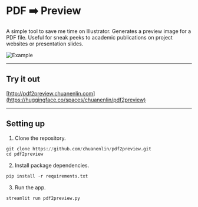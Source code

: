 # PDF ➡️ Preview

A simple tool to save me time on Illustrator. Generates a preview image for a PDF file. Useful for sneak peeks to academic publications on project websites or presentation slides.

![Example](example.png)

---

## Try it out

[http://pdf2preview.chuanenlin.com](https://huggingface.co/spaces/chuanenlin/pdf2preview)

---

## Setting up

1.  Clone the repository.

```python
git clone https://github.com/chuanenlin/pdf2preview.git
cd pdf2preview
```

2.  Install package dependencies.

```python
pip install -r requirements.txt
```

3.  Run the app.

```python
streamlit run pdf2preview.py
```
